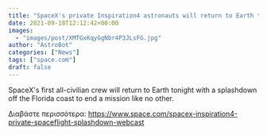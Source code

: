 ```yaml
---
title: "SpaceX's private Inspiration4 astronauts will return to Earth tonight and you can watch it live"
date: 2021-09-18T12:12:42+00:00
images:
  - "images/post/XMTGxKqyGgNbr4P3JLsFG.jpg"
author: "AstroBot"
categories: ["News"]
tags: ["space.com"]
draft: false
---
```


SpaceX's first all-civilian crew will return to Earth tonight with a splashdown off the Florida coast to end a mission like no other. 

Διαβάστε περισσότερα: https://www.space.com/spacex-inspiration4-private-spaceflight-splashdown-webcast
